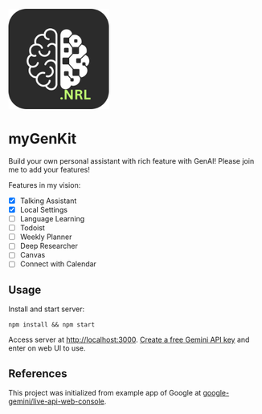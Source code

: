 <img src="./public/logo.png" width="200px"></img>

# myGenKit

Build your own personal assistant with rich feature with GenAI! Please join me to add your features!

Features in my vision:

- [x] Talking Assistant
- [x] Local Settings
- [ ] Language Learning
- [ ] Todoist
- [ ] Weekly Planner
- [ ] Deep Researcher
- [ ] Canvas
- [ ] Connect with Calendar

## Usage

Install and start server:

```
npm install && npm start
```

Access server at <http://localhost:3000>. [Create a free Gemini API key](https://aistudio.google.com/apikey) and enter on web UI to use.

## References

This project was initialized from example app of Google at [google-gemini/live-api-web-console](https://github.com/google-gemini/live-api-web-console).


